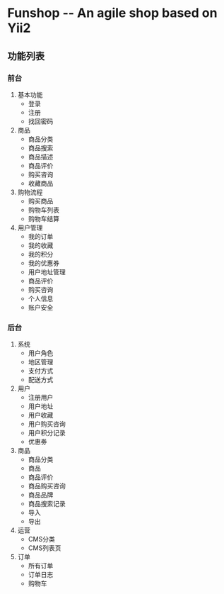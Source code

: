 Funshop -- An agile shop based on Yii2
==========



功能列表
--------

### 前台

1. 基本功能
   - 登录
   - 注册
   - 找回密码
2. 商品
   - 商品分类
   - 商品搜索
   - 商品描述
   - 商品评价
   - 购买咨询
   - 收藏商品
3. 购物流程
   - 购买商品
   - 购物车列表
   - 购物车结算
4. 用户管理
   - 我的订单
   - 我的收藏
   - 我的积分
   - 我的优惠券
   - 用户地址管理
   - 商品评价
   - 购买咨询
   - 个人信息
   - 账户安全


### 后台

1. 系统
   - 用户角色
   - 地区管理
   - 支付方式
   - 配送方式
2. 用户
   - 注册用户
   - 用户地址
   - 用户收藏
   - 用户购买咨询
   - 用户积分记录
   - 优惠券
3. 商品
   - 商品分类
   - 商品
   - 商品评价
   - 商品购买咨询
   - 商品品牌
   - 商品搜索记录
   - 导入
   - 导出
4. 运营
   - CMS分类
   - CMS列表页
5. 订单
   - 所有订单
   - 订单日志
   - 购物车





